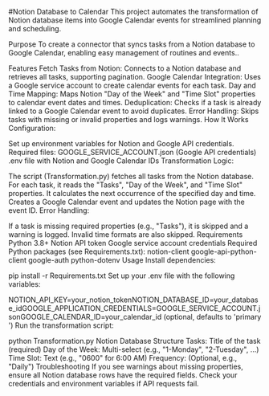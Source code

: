 #Notion Database to Calendar
This project automates the transformation of Notion database items into Google Calendar events for streamlined planning and scheduling.

Purpose
To create a connector that syncs tasks from a Notion database to Google Calendar, enabling easy management of routines and events..

Features
Fetch Tasks from Notion: Connects to a Notion database and retrieves all tasks, supporting pagination.
Google Calendar Integration: Uses a Google service account to create calendar events for each task.
Day and Time Mapping: Maps Notion "Day of the Week" and "Time Slot" properties to calendar event dates and times.
Deduplication: Checks if a task is already linked to a Google Calendar event to avoid duplicates.
Error Handling: Skips tasks with missing or invalid properties and logs warnings.
How It Works
Configuration:

Set up environment variables for Notion and Google API credentials.
Required files:
GOOGLE_SERVICE_ACCOUNT.json (Google API credentials)
.env file with Notion and Google Calendar IDs
Transformation Logic:

The script (Transformation.py) fetches all tasks from the Notion database.
For each task, it reads the "Tasks", "Day of the Week", and "Time Slot" properties.
It calculates the next occurrence of the specified day and time.
Creates a Google Calendar event and updates the Notion page with the event ID.
Error Handling:

If a task is missing required properties (e.g., "Tasks"), it is skipped and a warning is logged.
Invalid time formats are also skipped.
Requirements
Python 3.8+
Notion API token
Google service account credentials
Required Python packages (see Requirements.txt):
notion-client
google-api-python-client
google-auth
python-dotenv
Usage
Install dependencies:

pip install -r Requirements.txt
Set up your .env file with the following variables:

NOTION_API_KEY=your_notion_tokenNOTION_DATABASE_ID=your_database_idGOOGLE_APPLICATION_CREDENTIALS=GOOGLE_SERVICE_ACCOUNT.jsonGOOGLE_CALENDAR_ID=your_calendar_id (optional, defaults to 'primary')
Run the transformation script:

python Transformation.py
Notion Database Structure
Tasks: Title of the task (required)
Day of the Week: Multi-select (e.g., "1-Monday", "2-Tuesday", ...)
Time Slot: Text (e.g., "0600" for 6:00 AM)
Frequency: (Optional, e.g., "Daily")
Troubleshooting
If you see warnings about missing properties, ensure all Notion database rows have the required fields.
Check your credentials and environment variables if API requests fail.
